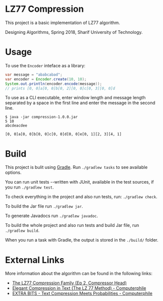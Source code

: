 # LZ77 Compression

This project is a basic implementation of LZ77 algorithm.

Designing Algorithms, Spring 2018, Sharif University of Technology.

# Usage

To use the `Encoder` inteface as a library:

```java
var message = "ababcabad";
var encoder = Encoder.create(10, 10);
System.out.println(encoder.encode(message));
// prints [0, 0]a[0, 0]b[0, 2][0, 0]c[0, 3][0, 0]d
```

To use as a CLI executable, enter window length and message length separated by a space in the first line and enter the message in the second line.

```
$ java -jar compression-1.0.0.jar
5 10
abcdeacdee

[0, 0]a[0, 0]b[0, 0]c[0, 0]d[0, 0]e[0, 1][2, 3][4, 1]
```

# Build

This project is bulit using [Gradle](https://gradle.org). Run `./gradlew tasks` to see available options.

You can run unit tests --written with JUnit, available in the test sources, if you run `./gradlew test`.

To check everything in the project and also run tests, run: `./gradlew check`.

To build the Jar file run `./gradlew jar`.

To generate Javadocs run `./gradlew javadoc`.

To build the whole project and also run tests and build Jar file, run `./gradlew build`.

When you run a task with Gradle, the output is stored in the `./build/` folder.

# External Links

More information about the algorithm can be found in the following links:
 - [The LZ77 Compression Family (Ep 2, Compressor Head)](https://youtu.be/Jqc418tQDkg)
 - [Elegant Compression in Text (The LZ 77 Method) - Computerphile](https://youtu.be/goOa3DGezUA)
 - [EXTRA BITS - Text Compression Meets Probabilities - Computerphile](https://youtu.be/cCDCfoHTsaU)
